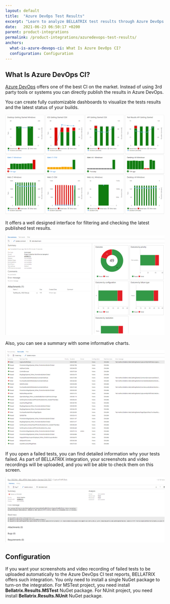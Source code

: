 ```yaml
---
layout: default
title:  "Azure DevOps Test Results"
excerpt: "Learn to analyze BELLATRIX test results through Azure DevOps CI."
date:   2021-06-23 06:50:17 +0200
parent: product-integrations
permalink: /product-integrations/azuredevops-test-results/
anchors:
  what-is-azure-devops-ci: What Is Azure DevOps CI?
  configuration: Configuration
---
```

What Is Azure DevOps CI?
-------
[Azure DevOps](https://azure.microsoft.com/en-us/services/devops/) offers one of the best CI on the market. Instead of using 3rd party tools or systems you can directly publish the results in Azure DevOps.

You can create fully customizable dashboards to visualize the tests results and the latest status of your builds.

![Bellatrix](images/azure-devops-dashboard.png)

It offers a well designed interface for filtering and checking the latest published test results.

![Bellatrix](images/azure-devops-summary-results.png)

Also, you can see a summary with some informative charts.

![Bellatrix](images/azure-devops-test-results.png)

If you open a failed tests, you can find detailed information why your tests failed. As part of BELLATRIX integration, your screenshots and video recordings will be uploaded, and you will be able to check them on this screen.

![Bellatrix](images/azure-devops-failed-test.png)

Configuration
-------------
If you want your screenshots and video recording of failed tests to be uploaded automatically to the Azure DevOps CI test reports, BELLATRIX offers such integration. You only need to install a single NuGet package to turn-on the integration.
For MSTest project, you need install **Bellatrix.Results.MSTest** NuGet package.
For NUnit project, you need install **Bellatrix.Results.NUnit** NuGet package.